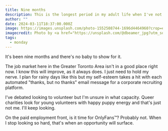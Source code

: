 ```yaml
---
title: Nine months
description: This is the longest period in my adult life when I've not been in paid employment.
author: ""
date: 2024-03-11T18:37:00.000Z
image: https://images.unsplash.com/photo-1552508744-1696d4464960?crop=entropy&cs=tinysrgb&fit=max&fm=jpg&ixid=M3w1NjAyODl8MHwxfHNlYXJjaHw3NXx8bG9va2luZyUyMGZvciUyMHdvcmt8ZW58MHx8fHwxNzEwMTgyNDY0fDA&ixlib=rb-4.0.3&q=80&w=1080
imagecredit: Photo by <a href="https://unsplash.com/@dbeamer_jpg?utm_source=sveltia-cms&amp;utm_medium=referral">Drew Beamer</a> on <a href="https://unsplash.com/?utm_source=sveltia-cms&amp;utm_medium=referral">Unsplash</a>
tags:
  - monday
---
```

It's been nine months and there's no baby to show for it.

The job market here in the Greater Toronto Area isn't in a good place right now. I know this will improve, as it always does. I just need to hold my nerve. I plan for rainy days like this but my self-esteem takes a hit with each automated "thanks, but no thanks" email message for a corporate recruiting platform. 

I've debated looking to volunteer but I'm unsure in what capacity. Queer charities look for young volunteers with happy puppy energy and that's just not me. I'll keep looking.

On the paid employment front, is it time for OnlyFans™? Probably not. When I stop looking so hard, that's when an opportunity will surface.

